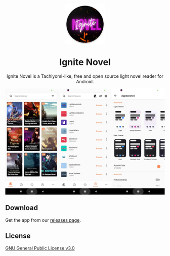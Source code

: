 <p align="center">
  <img src="./.github/readme-images/icon.png" align="center" width="128" />
<p>
  
<h1 align="center">
  Ignite Novel
</h1>
<p align="center">
  Ignite Novel is a Tachiyomi-like, free and open source light novel reader for Android.
</p>

<p align="center">
  <img src="./.github/readme-images/screenshots.png" align="center" />
</p>

## Download
Get the app from our [releases page](https://github.com/pushpender-singh-ap/ignitenovel-release/releases).

## License
[GNU General Public License v3.0 ](https://github.com/pushpender-singh-ap/ignitenovel-release/blob/master/LICENCE)
